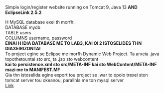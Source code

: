 Simple login/register website running on Tomcat 9, Java 13 **AND EclipseLink 2.5.2**  
  
H MySQL database exei th morfh:   
    DATABASE mydb  
    TABLE users  
    COLUMNS username, password  
**EINAI H IDIA DATABASE ME TO LAB3, KAI OI 2 ISTOSELIDES THN DIAXEIRIZONTAI**  
To project egine se Eclipse me morfh Dynamic Web Project. Ta arxeia .java topothetountai sto src, ta .jsp sto webcontent  
**kai to persistence.xml sto src/META-INF kai sto WebContent/META-INF mazi me to MANIFEST.MF**  
Gia thn istoselida egine export tou project se .war to opoio trexei ston tomcat server tou okeanou, parallhla me ton mysql server  
[Link](http://83.212.111.111:8080/www_lab4/land.jsp)
